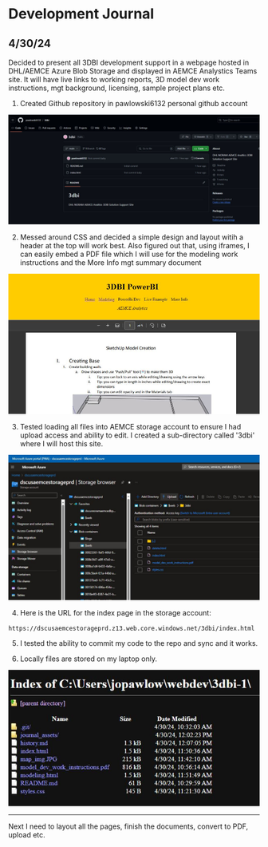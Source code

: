 # Development Journal

## 4/30/24
Decided to present all 3DBI development support in a webpage hosted in DHL/AEMCE Azure Blob Storage and displayed in AEMCE Analystics Teams site. It will have live links to working reports, 3D model dev work instructions, mgt background, licensing, sample project plans etc.

1. Created Github repository in pawlowski6132 personal github account
   
![github repository](journal_assets/github.JPG)

2. Messed around CSS and decided a simple design and layout witih a header at the top will work best. Also figured out that, using iframes, I can easily embed a PDF file which I will use for the modeling work instructions and the More Info mgt summary document

![](journal_assets/page_layout.JPG)

3. Tested loading all files into AEMCE storage account to ensure I had upload access and ability to edit. I created a sub-directory called '3dbi' where I will host this site.

![](journal_assets/storage.JPG)

4. Here is the URL for the index page in the storage account:

```
https://dscusaemcestorageprd.z13.web.core.windows.net/3dbi/index.html
```
5. I tested the ability to commit my code to the repo and sync and it works.

6. Locally files are stored on my laptop only.

![](journal_assets/local_storage.JPG)

----------------------------------

Next I need to layout all the pages, finish the documents, convert to PDF, upload etc.









